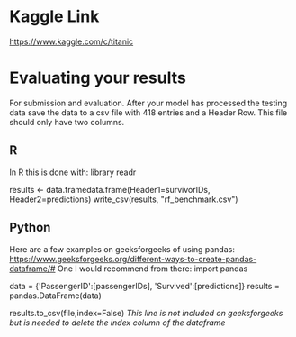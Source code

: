 # Kaggle Link
https://www.kaggle.com/c/titanic

# Evaluating your results
For submission and evaluation. After your model has processed the testing data save the data to a csv file with 418 entries and a Header Row.
This file should only have two columns. 

## R
In R this is done with:
  library readr  
  
  results <- data.framedata.frame(Header1=survivorIDs, Header2=predictions)
  write_csv(results, "rf_benchmark.csv") 

## Python
Here are a few examples on geeksforgeeks of using pandas: https://www.geeksforgeeks.org/different-ways-to-create-pandas-dataframe/#
One I would recommend from there:
  import pandas

  data = {'PassengerID':[passengerIDs],
          'Survived':[predictions]}
  results = pandas.DataFrame(data)
  
  results.to_csv(file,index=False) *This line is not included on geeksforgeeks but is needed to delete the index column of the dataframe*
